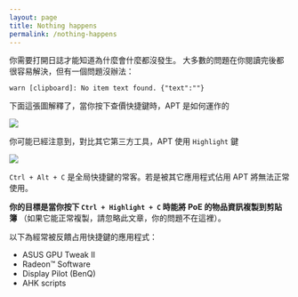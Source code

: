 ```yaml
---
layout: page
title: Nothing happens
permalink: /nothing-happens
---
```


你需要打開日誌才能知道為什麼會什麼都沒發生。
大多數的問題在你閱讀完後都很容易解決，但有一個問題沒辦法：

```
warn [clipboard]: No item text found. {"text":""}
```

下面這張圖解釋了，當你按下查價快捷鍵時，APT 是如何運作的

![](https://i.imgur.com/gujMSBG.png)

你可能已經注意到，對比其它第三方工具，APT 使用 `Highlight` 鍵

![](https://i.imgur.com/7i1KbdF.png)

`Ctrl + Alt + C` 是全局快捷鍵的常客。若是被其它應用程式佔用 APT 將無法正常使用。

**你的目標是當你按下 `Ctrl + Highlight + C` 時能將 PoE 的物品資訊複製到剪貼簿** （如果它能正常複製，請忽略此文章，你的問題不在這裡）。

以下為經常被反饋占用快捷鍵的應用程式：
- ASUS GPU Tweak II
- Radeon™ Software
- Display Pilot (BenQ)
- AHK scripts
